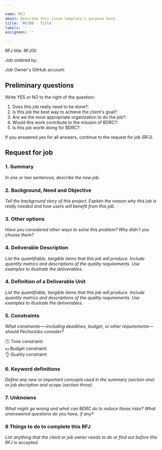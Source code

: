 ```yaml
---

name: RFJ  
about: Describe this issue template's purpose here.  
title: 'RFJ00 - Title'  
labels: ''  
assignees: ''

---
```


RFJ title: RFJ00

Job ordered by: 

Job Owner's GitHub account: 

## Preliminary questions

Write YES or NO to the right of the question:

1. Does this job really need to be done?: 
2. Is this job the best way to achieve the client's goal?: 
3. Are we the most appropriate organization to do the job?: 
4. Would this work contribute to the mission of BDRC?: 
5. Is this job worth doing for BDRC?: 

If you answered yes for all answers, continue to the request for job (RFJ).

## Request for job

### 1. Summary
_In one or two sentences, describe the new job._

### 2. Background, Need and Objective
_Tell the background story of this project. Explain the reason why this job is really needed and how users will benefit from this job._

### 3. Other options
_Have you considered other ways to solve this problem? Why didn't you choose them?_

### 4. Deliverable Description
_List the quantifiable, tangible items that this job will produce. Include quantity metrics and descriptions of the quality requirements. Use examples to illustrate the deliverables._

### 4. Definition of a Deliverable Unit
_List the quantifiable, tangible items that this job will produce. Include quantity metrics and descriptions of the quality requirements. Use examples to illustrate the deliverables._

### 5. Constraints
*What constraints—–including deadlines, budget, or other requirements––should PechaJobs consider?*

🕑 Time constraint:  
💵 Budget constraint:  
👌 Quality constraint:  

### 6. Keyword definitions
*Define any new or important concepts used in the summary (section one) or job decription and scope (section three).*

### 7. Unknowns
*What might go wrong and what can BDRC do to reduce those risks? What unanswered questions do you have, if any?*

### 8 Things to do to complete this RFJ
*List anything that the client or job owner needs to do or find out before this RFJ is accepted.*
